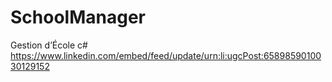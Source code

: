 # SchoolManager
Gestion d’École c#
https://www.linkedin.com/embed/feed/update/urn:li:ugcPost:6589859010030129152
